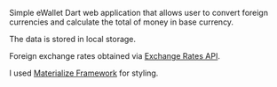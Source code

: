 Simple eWallet Dart web application that allows user to convert foreign 
currencies and calculate the total of money in base currency.

The data is stored in local storage.

Foreign exchange rates obtained via [Exchange Rates API](https://exchangeratesapi.io/).

I used [Materialize Framework](https://materializecss.com/) for styling.